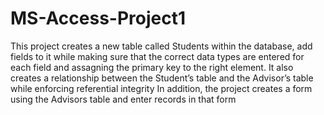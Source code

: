# MS-Access-Project1
This project creates a new table called Students 
within the database, add fields to it while making sure that the correct 
data types are entered for each field and assagning the primary key to 
the right element.
It also creates a relationship between the Student’s table and the Advisor’s table while enforcing referential integrity
In addition, the project creates a form using the Advisors table and enter records in that form


